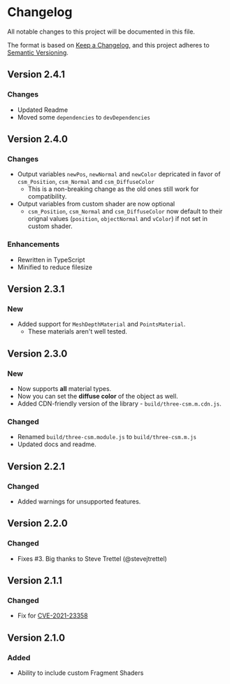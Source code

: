 # Changelog

All notable changes to this project will be documented in this file.

The format is based on [Keep a Changelog](https://keepachangelog.com/en/1.0.0/),
and this project adheres to [Semantic Versioning](https://semver.org/spec/v2.0.0.html).

## Version 2.4.1

### Changes

- Updated Readme
- Moved some `dependencies` to `devDependencies`

## Version 2.4.0

### Changes

- Output variables `newPos`, `newNormal` and `newColor` depricated in favor of `csm_Position`, `csm_Normal` and `csm_DiffuseColor`
  - This is a non-breaking change as the old ones still work for compatibility.
- Output variables from custom shader are now optional
  - `csm_Position`, `csm_Normal` and `csm_DiffuseColor` now default to their orignal values (`position`, `objectNormal` and `vColor`) if not set in custom shader.

### Enhancements

- Rewritten in TypeScript
- Minified to reduce filesize

## Version 2.3.1

### New

- Added support for `MeshDepthMaterial` and `PointsMaterial`.
  - These materials aren't well tested.

## Version 2.3.0

### New

- Now supports **all** material types.
- Now you can set the **diffuse color** of the object as well.
- Added CDN-friendly version of the library - `build/three-csm.m.cdn.js`.

### Changed

- Renamed `build/three-csm.module.js` to `build/three-csm.m.js`
- Updated docs and readme.

## Version 2.2.1

### Changed

- Added warnings for unsupported features.

## Version 2.2.0

### Changed

- Fixes #3. Big thanks to Steve Trettel (@stevejtrettel)

## Version 2.1.1

### Changed

- Fix for [CVE-2021-23358](https://github.com/advisories/GHSA-cf4h-3jhx-xvhq)

## Version 2.1.0

### Added

- Ability to include custom Fragment Shaders